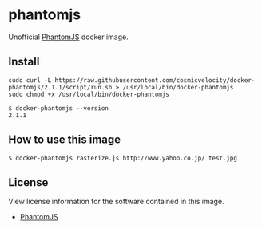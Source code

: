 # phantomjs
Unofficial [PhantomJS](http://phantomjs.org/) docker image.

## Install

    sudo curl -L https://raw.githubusercontent.com/cosmicvelocity/docker-phantomjs/2.1.1/script/run.sh > /usr/local/bin/docker-phantomjs
    sudo chmod +x /usr/local/bin/docker-phantomjs

    $ docker-phantomjs --version
    2.1.1

## How to use this image

    $ docker-phantomjs rasterize.js http://www.yahoo.co.jp/ test.jpg

## License
View license information for the software contained in this image.

- [PhantomJS](https://github.com/ariya/phantomjs/blob/master/LICENSE.BSD)
